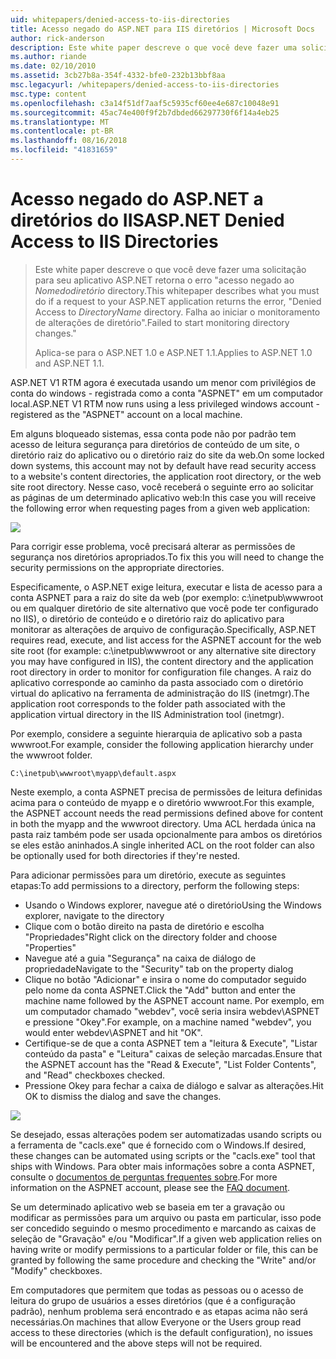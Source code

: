 ```yaml
---
uid: whitepapers/denied-access-to-iis-directories
title: Acesso negado do ASP.NET para IIS diretórios | Microsoft Docs
author: rick-anderson
description: Este white paper descreve o que você deve fazer uma solicitação para seu aplicativo ASP.NET retorna o erro "acesso negado ao diretório DirectoryName. Falha ao s...
ms.author: riande
ms.date: 02/10/2010
ms.assetid: 3cb27b8a-354f-4332-bfe0-232b13bbf8aa
msc.legacyurl: /whitepapers/denied-access-to-iis-directories
msc.type: content
ms.openlocfilehash: c3a14f51df7aaf5c5935cf60ee4e687c10048e91
ms.sourcegitcommit: 45ac74e400f9f2b7dbded66297730f6f14a4eb25
ms.translationtype: MT
ms.contentlocale: pt-BR
ms.lasthandoff: 08/16/2018
ms.locfileid: "41831659"
---
```

<a name="aspnet-denied-access-to-iis-directories"></a><span data-ttu-id="07c16-104">Acesso negado do ASP.NET a diretórios do IIS</span><span class="sxs-lookup"><span data-stu-id="07c16-104">ASP.NET Denied Access to IIS Directories</span></span>
====================
> <span data-ttu-id="07c16-105">Este white paper descreve o que você deve fazer uma solicitação para seu aplicativo ASP.NET retorna o erro "acesso negado ao *Nomedodiretório* directory.</span><span class="sxs-lookup"><span data-stu-id="07c16-105">This whitepaper describes what you must do if a request to your ASP.NET application returns the error, "Denied Access to *DirectoryName* directory.</span></span> <span data-ttu-id="07c16-106">Falha ao iniciar o monitoramento de alterações de diretório".</span><span class="sxs-lookup"><span data-stu-id="07c16-106">Failed to start monitoring directory changes."</span></span>
> 
> <span data-ttu-id="07c16-107">Aplica-se para o ASP.NET 1.0 e ASP.NET 1.1.</span><span class="sxs-lookup"><span data-stu-id="07c16-107">Applies to ASP.NET 1.0 and ASP.NET 1.1.</span></span>


<span data-ttu-id="07c16-108">ASP.NET V1 RTM agora é executada usando um menor com privilégios de conta do windows - registrada como a conta "ASPNET" em um computador local.</span><span class="sxs-lookup"><span data-stu-id="07c16-108">ASP.NET V1 RTM now runs using a less privileged windows account - registered as the "ASPNET" account on a local machine.</span></span>

<span data-ttu-id="07c16-109">Em alguns bloqueado sistemas, essa conta pode não por padrão tem acesso de leitura segurança para diretórios de conteúdo de um site, o diretório raiz do aplicativo ou o diretório raiz do site da web.</span><span class="sxs-lookup"><span data-stu-id="07c16-109">On some locked down systems, this account may not by default have read security access to a website's content directories, the application root directory, or the web site root directory.</span></span> <span data-ttu-id="07c16-110">Nesse caso, você receberá o seguinte erro ao solicitar as páginas de um determinado aplicativo web:</span><span class="sxs-lookup"><span data-stu-id="07c16-110">In this case you will receive the following error when requesting pages from a given web application:</span></span>

![](denied-access-to-iis-directories/_static/image1.jpg)

<span data-ttu-id="07c16-111">Para corrigir esse problema, você precisará alterar as permissões de segurança nos diretórios apropriados.</span><span class="sxs-lookup"><span data-stu-id="07c16-111">To fix this you will need to change the security permissions on the appropriate directories.</span></span>

<span data-ttu-id="07c16-112">Especificamente, o ASP.NET exige leitura, executar e lista de acesso para a conta ASPNET para a raiz do site da web (por exemplo: c:\inetpub\wwwroot ou em qualquer diretório de site alternativo que você pode ter configurado no IIS), o diretório de conteúdo e o diretório raiz do aplicativo para monitorar as alterações de arquivo de configuração.</span><span class="sxs-lookup"><span data-stu-id="07c16-112">Specifically, ASP.NET requires read, execute, and list access for the ASPNET account for the web site root (for example: c:\inetpub\wwwroot or any alternative site directory you may have configured in IIS), the content directory and the application root directory in order to monitor for configuration file changes.</span></span> <span data-ttu-id="07c16-113">A raiz do aplicativo corresponde ao caminho da pasta associado com o diretório virtual do aplicativo na ferramenta de administração do IIS (inetmgr).</span><span class="sxs-lookup"><span data-stu-id="07c16-113">The application root corresponds to the folder path associated with the application virtual directory in the IIS Administration tool (inetmgr).</span></span>

<span data-ttu-id="07c16-114">Por exemplo, considere a seguinte hierarquia de aplicativo sob a pasta wwwroot.</span><span class="sxs-lookup"><span data-stu-id="07c16-114">For example, consider the following application hierarchy under the wwwroot folder.</span></span>

`C:\inetpub\wwwroot\myapp\default.aspx`

<span data-ttu-id="07c16-115">Neste exemplo, a conta ASPNET precisa de permissões de leitura definidas acima para o conteúdo de myapp e o diretório wwwroot.</span><span class="sxs-lookup"><span data-stu-id="07c16-115">For this example, the ASPNET account needs the read permissions defined above for content in both the myapp and the wwwroot directory.</span></span> <span data-ttu-id="07c16-116">Uma ACL herdada única na pasta raiz também pode ser usada opcionalmente para ambos os diretórios se eles estão aninhados.</span><span class="sxs-lookup"><span data-stu-id="07c16-116">A single inherited ACL on the root folder can also be optionally used for both directories if they're nested.</span></span>

<span data-ttu-id="07c16-117">Para adicionar permissões para um diretório, execute as seguintes etapas:</span><span class="sxs-lookup"><span data-stu-id="07c16-117">To add permissions to a directory, perform the following steps:</span></span>

- <span data-ttu-id="07c16-118">Usando o Windows explorer, navegue até o diretório</span><span class="sxs-lookup"><span data-stu-id="07c16-118">Using the Windows explorer, navigate to the directory</span></span>
- <span data-ttu-id="07c16-119">Clique com o botão direito na pasta de diretório e escolha "Propriedades"</span><span class="sxs-lookup"><span data-stu-id="07c16-119">Right click on the directory folder and choose "Properties"</span></span>
- <span data-ttu-id="07c16-120">Navegue até a guia "Segurança" na caixa de diálogo de propriedade</span><span class="sxs-lookup"><span data-stu-id="07c16-120">Navigate to the "Security" tab on the property dialog</span></span>
- <span data-ttu-id="07c16-121">Clique no botão "Adicionar" e insira o nome do computador seguido pelo nome da conta ASPNET.</span><span class="sxs-lookup"><span data-stu-id="07c16-121">Click the "Add" button and enter the machine name followed by the ASPNET account name.</span></span> <span data-ttu-id="07c16-122">Por exemplo, em um computador chamado "webdev", você seria insira webdev\ASPNET e pressione "Okey".</span><span class="sxs-lookup"><span data-stu-id="07c16-122">For example, on a machine named "webdev", you would enter webdev\ASPNET and hit "OK".</span></span>
- <span data-ttu-id="07c16-123">Certifique-se de que a conta ASPNET tem a "leitura &amp; Execute", "Listar conteúdo da pasta" e "Leitura" caixas de seleção marcadas.</span><span class="sxs-lookup"><span data-stu-id="07c16-123">Ensure that the ASPNET account has the "Read &amp; Execute", "List Folder Contents", and "Read" checkboxes checked.</span></span>
- <span data-ttu-id="07c16-124">Pressione Okey para fechar a caixa de diálogo e salvar as alterações.</span><span class="sxs-lookup"><span data-stu-id="07c16-124">Hit OK to dismiss the dialog and save the changes.</span></span>

![](denied-access-to-iis-directories/_static/image2.jpg)

<span data-ttu-id="07c16-125">Se desejado, essas alterações podem ser automatizadas usando scripts ou a ferramenta de "cacls.exe" que é fornecido com o Windows.</span><span class="sxs-lookup"><span data-stu-id="07c16-125">If desired, these changes can be automated using scripts or the "cacls.exe" tool that ships with Windows.</span></span> <span data-ttu-id="07c16-126">Para obter mais informações sobre a conta ASPNET, consulte o [documentos de perguntas frequentes sobre](https://go.microsoft.com/fwlink/?LinkId=5828).</span><span class="sxs-lookup"><span data-stu-id="07c16-126">For more information on the ASPNET account, please see the [FAQ document](https://go.microsoft.com/fwlink/?LinkId=5828).</span></span>

<span data-ttu-id="07c16-127">Se um determinado aplicativo web se baseia em ter a gravação ou modificar as permissões para um arquivo ou pasta em particular, isso pode ser concedido seguindo o mesmo procedimento e marcando as caixas de seleção de "Gravação" e/ou "Modificar".</span><span class="sxs-lookup"><span data-stu-id="07c16-127">If a given web application relies on having write or modify permissions to a particular folder or file, this can be granted by following the same procedure and checking the "Write" and/or "Modify" checkboxes.</span></span>

<span data-ttu-id="07c16-128">Em computadores que permitem que todas as pessoas ou o acesso de leitura do grupo de usuários a esses diretórios (que é a configuração padrão), nenhum problema será encontrado e as etapas acima não será necessárias.</span><span class="sxs-lookup"><span data-stu-id="07c16-128">On machines that allow Everyone or the Users group read access to these directories (which is the default configuration), no issues will be encountered and the above steps will not be required.</span></span>
